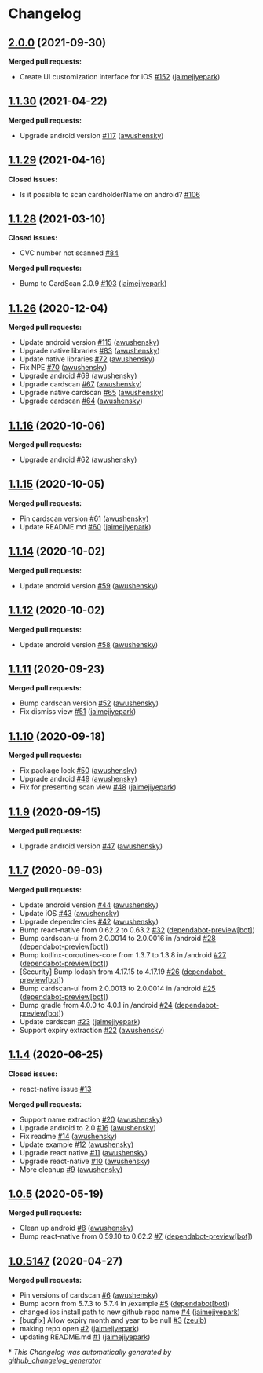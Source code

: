 # Changelog

## [2.0.0](https://github.com/getbouncer/react-native-cardscan/tree/2.0.0) (2021-09-30)

**Merged pull requests:**

- Create UI customization interface for iOS  [\#152](https://github.com/getbouncer/react-native-cardscan/pull/117) ([jaimejiyepark](https://github.com/awushensky))

## [1.1.30](https://github.com/getbouncer/react-native-cardscan/tree/1.1.30) (2021-04-22)

**Merged pull requests:**

- Upgrade android version [\#117](https://github.com/getbouncer/react-native-cardscan/pull/117) ([awushensky](https://github.com/awushensky))

## [1.1.29](https://github.com/getbouncer/react-native-cardscan/tree/1.1.29) (2021-04-16)

**Closed issues:**

- Is it possible to scan cardholderName on android? [\#106](https://github.com/getbouncer/react-native-cardscan/issues/106)

## [1.1.28](https://github.com/getbouncer/react-native-cardscan/tree/1.1.28) (2021-03-10)

**Closed issues:**

- CVC number not scanned [\#84](https://github.com/getbouncer/react-native-cardscan/issues/84)

**Merged pull requests:**

- Bump to CardScan 2.0.9 [\#103](https://github.com/getbouncer/react-native-cardscan/pull/103) ([jaimejiyepark](https://github.com/jaimejiyepark))

## [1.1.26](https://github.com/getbouncer/react-native-cardscan/tree/1.1.26) (2020-12-04)

**Merged pull requests:**

- Update android version [\#115](https://github.com/getbouncer/react-native-cardscan/pull/115) ([awushensky](https://github.com/awushensky))
- Upgrade native libraries [\#83](https://github.com/getbouncer/react-native-cardscan/pull/83) ([awushensky](https://github.com/awushensky))
- Update native libraries [\#72](https://github.com/getbouncer/react-native-cardscan/pull/72) ([awushensky](https://github.com/awushensky))
- Fix NPE [\#70](https://github.com/getbouncer/react-native-cardscan/pull/70) ([awushensky](https://github.com/awushensky))
- Upgrade android [\#69](https://github.com/getbouncer/react-native-cardscan/pull/69) ([awushensky](https://github.com/awushensky))
- Upgrade cardscan [\#67](https://github.com/getbouncer/react-native-cardscan/pull/67) ([awushensky](https://github.com/awushensky))
- Upgrade native cardscan [\#65](https://github.com/getbouncer/react-native-cardscan/pull/65) ([awushensky](https://github.com/awushensky))
- Upgrade cardscan [\#64](https://github.com/getbouncer/react-native-cardscan/pull/64) ([awushensky](https://github.com/awushensky))

## [1.1.16](https://github.com/getbouncer/react-native-cardscan/tree/1.1.16) (2020-10-06)

**Merged pull requests:**

- Upgrade android [\#62](https://github.com/getbouncer/react-native-cardscan/pull/62) ([awushensky](https://github.com/awushensky))

## [1.1.15](https://github.com/getbouncer/react-native-cardscan/tree/1.1.15) (2020-10-05)

**Merged pull requests:**

- Pin cardscan version [\#61](https://github.com/getbouncer/react-native-cardscan/pull/61) ([awushensky](https://github.com/awushensky))
- Update README.md [\#60](https://github.com/getbouncer/react-native-cardscan/pull/60) ([jaimejiyepark](https://github.com/jaimejiyepark))

## [1.1.14](https://github.com/getbouncer/react-native-cardscan/tree/1.1.14) (2020-10-02)

**Merged pull requests:**

- Update android version [\#59](https://github.com/getbouncer/react-native-cardscan/pull/59) ([awushensky](https://github.com/awushensky))

## [1.1.12](https://github.com/getbouncer/react-native-cardscan/tree/1.1.12) (2020-10-02)

**Merged pull requests:**

- Update android version [\#58](https://github.com/getbouncer/react-native-cardscan/pull/58) ([awushensky](https://github.com/awushensky))

## [1.1.11](https://github.com/getbouncer/react-native-cardscan/tree/1.1.11) (2020-09-23)

**Merged pull requests:**

- Bump cardscan version [\#52](https://github.com/getbouncer/react-native-cardscan/pull/52) ([awushensky](https://github.com/awushensky))
- Fix dismiss view [\#51](https://github.com/getbouncer/react-native-cardscan/pull/51) ([jaimejiyepark](https://github.com/jaimejiyepark))

## [1.1.10](https://github.com/getbouncer/react-native-cardscan/tree/1.1.10) (2020-09-18)

**Merged pull requests:**

- Fix package lock [\#50](https://github.com/getbouncer/react-native-cardscan/pull/50) ([awushensky](https://github.com/awushensky))
- Upgrade android [\#49](https://github.com/getbouncer/react-native-cardscan/pull/49) ([awushensky](https://github.com/awushensky))
- Fix for presenting scan view [\#48](https://github.com/getbouncer/react-native-cardscan/pull/48) ([jaimejiyepark](https://github.com/jaimejiyepark))

## [1.1.9](https://github.com/getbouncer/react-native-cardscan/tree/1.1.9) (2020-09-15)

**Merged pull requests:**

- Upgrade android version [\#47](https://github.com/getbouncer/react-native-cardscan/pull/47) ([awushensky](https://github.com/awushensky))

## [1.1.7](https://github.com/getbouncer/react-native-cardscan/tree/1.1.7) (2020-09-03)

**Merged pull requests:**

- Update android version [\#44](https://github.com/getbouncer/react-native-cardscan/pull/44) ([awushensky](https://github.com/awushensky))
- Update iOS [\#43](https://github.com/getbouncer/react-native-cardscan/pull/43) ([awushensky](https://github.com/awushensky))
- Upgrade dependencies [\#42](https://github.com/getbouncer/react-native-cardscan/pull/42) ([awushensky](https://github.com/awushensky))
- Bump react-native from 0.62.2 to 0.63.2 [\#32](https://github.com/getbouncer/react-native-cardscan/pull/32) ([dependabot-preview[bot]](https://github.com/apps/dependabot-preview))
- Bump cardscan-ui from 2.0.0014 to 2.0.0016 in /android [\#28](https://github.com/getbouncer/react-native-cardscan/pull/28) ([dependabot-preview[bot]](https://github.com/apps/dependabot-preview))
- Bump kotlinx-coroutines-core from 1.3.7 to 1.3.8 in /android [\#27](https://github.com/getbouncer/react-native-cardscan/pull/27) ([dependabot-preview[bot]](https://github.com/apps/dependabot-preview))
- \[Security\] Bump lodash from 4.17.15 to 4.17.19 [\#26](https://github.com/getbouncer/react-native-cardscan/pull/26) ([dependabot-preview[bot]](https://github.com/apps/dependabot-preview))
- Bump cardscan-ui from 2.0.0013 to 2.0.0014 in /android [\#25](https://github.com/getbouncer/react-native-cardscan/pull/25) ([dependabot-preview[bot]](https://github.com/apps/dependabot-preview))
- Bump gradle from 4.0.0 to 4.0.1 in /android [\#24](https://github.com/getbouncer/react-native-cardscan/pull/24) ([dependabot-preview[bot]](https://github.com/apps/dependabot-preview))
- Update cardscan [\#23](https://github.com/getbouncer/react-native-cardscan/pull/23) ([jaimejiyepark](https://github.com/jaimejiyepark))
- Support expiry extraction [\#22](https://github.com/getbouncer/react-native-cardscan/pull/22) ([awushensky](https://github.com/awushensky))

## [1.1.4](https://github.com/getbouncer/react-native-cardscan/tree/1.1.4) (2020-06-25)

**Closed issues:**

- react-native issue [\#13](https://github.com/getbouncer/react-native-cardscan/issues/13)

**Merged pull requests:**

- Support name extraction [\#20](https://github.com/getbouncer/react-native-cardscan/pull/20) ([awushensky](https://github.com/awushensky))
- Upgrade android to 2.0 [\#16](https://github.com/getbouncer/react-native-cardscan/pull/16) ([awushensky](https://github.com/awushensky))
- Fix readme [\#14](https://github.com/getbouncer/react-native-cardscan/pull/14) ([awushensky](https://github.com/awushensky))
- Update example [\#12](https://github.com/getbouncer/react-native-cardscan/pull/12) ([awushensky](https://github.com/awushensky))
- Upgrade react native [\#11](https://github.com/getbouncer/react-native-cardscan/pull/11) ([awushensky](https://github.com/awushensky))
- Upgrade react-native [\#10](https://github.com/getbouncer/react-native-cardscan/pull/10) ([awushensky](https://github.com/awushensky))
- More cleanup [\#9](https://github.com/getbouncer/react-native-cardscan/pull/9) ([awushensky](https://github.com/awushensky))

## [1.0.5](https://github.com/getbouncer/react-native-cardscan/tree/1.0.5) (2020-05-19)

**Merged pull requests:**

- Clean up android [\#8](https://github.com/getbouncer/react-native-cardscan/pull/8) ([awushensky](https://github.com/awushensky))
- Bump react-native from 0.59.10 to 0.62.2 [\#7](https://github.com/getbouncer/react-native-cardscan/pull/7) ([dependabot-preview[bot]](https://github.com/apps/dependabot-preview))

## [1.0.5147](https://github.com/getbouncer/react-native-cardscan/tree/1.0.5147) (2020-04-27)

**Merged pull requests:**

- Pin versions of cardscan [\#6](https://github.com/getbouncer/react-native-cardscan/pull/6) ([awushensky](https://github.com/awushensky))
- Bump acorn from 5.7.3 to 5.7.4 in /example [\#5](https://github.com/getbouncer/react-native-cardscan/pull/5) ([dependabot[bot]](https://github.com/apps/dependabot))
- changed ios install path to new github repo name [\#4](https://github.com/getbouncer/react-native-cardscan/pull/4) ([jaimejiyepark](https://github.com/jaimejiyepark))
- \[bugfix\] Allow expiry month and year to be null [\#3](https://github.com/getbouncer/react-native-cardscan/pull/3) ([zeulb](https://github.com/zeulb))
- making repo open [\#2](https://github.com/getbouncer/react-native-cardscan/pull/2) ([jaimejiyepark](https://github.com/jaimejiyepark))
- updating README.md [\#1](https://github.com/getbouncer/react-native-cardscan/pull/1) ([jaimejiyepark](https://github.com/jaimejiyepark))



\* *This Changelog was automatically generated by [github_changelog_generator](https://github.com/github-changelog-generator/github-changelog-generator)*
